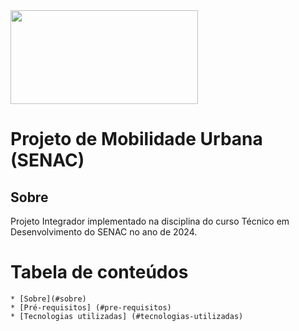 <img src="https://useargo.com/wp-content/uploads/2019/10/Mobilidade-urbana-desafios-de-locomover-nos-principais-centros-urbanos.jpg" height="150" width="300" />

# Projeto de Mobilidade Urbana (SENAC)

Sobre
------

Projeto Integrador implementado na disciplina do curso Técnico em Desenvolvimento do SENAC no ano de 2024.


Tabela de conteúdos
=========================
	* [Sobre](#sobre)
	* [Pré-requisitos] (#pre-requisitos)
	* [Tecnologias utilizadas] (#tecnologias-utilizadas)


